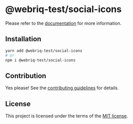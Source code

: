 # @webriq-test/social-icons

Please refer to the [documentation](https://stackshift-ui.webriq.com/docs/components/social-icons) for more information.

## Installation

```sh
yarn add @webriq-test/social-icons
# or
npm i @webriq-test/social-icons
```

## Contribution

Yes please! See the
[contributing guidelines](https://github.com/stackshift-ui/components/master/CONTRIBUTING.md)
for details.

## License

This project is licensed under the terms of the
[MIT license](https://github.com/stackshift-ui/components/master/LICENSE).
